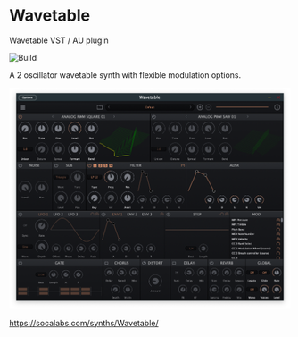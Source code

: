 # Wavetable
Wavetable VST / AU plugin

![Build](https://github.com/FigBug/Wavetable/workflows/Build/badge.svg)

A 2 oscillator wavetable synth with flexible modulation options.

![Screenshot 1](Screenshots/Screenshot1.png)

https://socalabs.com/synths/Wavetable/
